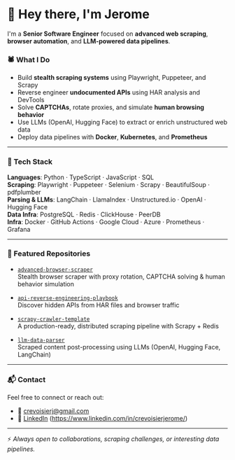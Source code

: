 # 👋 Hey there, I'm Jerome

I'm a **Senior Software Engineer** focused on **advanced web scraping**, **browser automation**, and **LLM-powered data pipelines**.

### 🕷️ What I Do
- Build **stealth scraping systems** using Playwright, Puppeteer, and Scrapy
- Reverse engineer **undocumented APIs** using HAR analysis and DevTools
- Solve **CAPTCHAs**, rotate proxies, and simulate **human browsing behavior**
- Use LLMs (OpenAI, Hugging Face) to extract or enrich unstructured web data
- Deploy data pipelines with **Docker**, **Kubernetes**, and **Prometheus**

---

### 🧰 Tech Stack

**Languages**: Python · TypeScript · JavaScript · SQL  
**Scraping**: Playwright · Puppeteer · Selenium · Scrapy · BeautifulSoup · pdfplumber  
**Parsing & LLMs**: LangChain · LlamaIndex · Unstructured.io · OpenAI · Hugging Face  
**Data Infra**: PostgreSQL · Redis · ClickHouse · PeerDB  
**Infra**: Docker · GitHub Actions · Google Cloud · Azure · Prometheus · Grafana

---

### 📌 Featured Repositories

- [`advanced-browser-scraper`](https://github.com/jcrevoisier/advanced-browser-scraper)  
  Stealth browser scraper with proxy rotation, CAPTCHA solving & human behavior simulation

- [`api-reverse-engineering-playbook`](https://github.com/jcrevoisier/api-reverse-engineering-playbook)  
  Discover hidden APIs from HAR files and browser traffic

- [`scrapy-crawler-template`](https://github.com/jcrevoisier/scrapy-crawler-template)  
  A production-ready, distributed scraping pipeline with Scrapy + Redis

- [`llm-data-parser`](https://github.com/jcrevoisier/llm-data-parser)  
  Scraped content post-processing using LLMs (OpenAI, Hugging Face, LangChain)

---

### 📬 Contact

Feel free to connect or reach out:  
- 📧 crevoisierj@gmail.com  
- 💼 [LinkedIn](#) (https://www.linkedin.com/in/crevoisierjerome/)

---

⚡ _Always open to collaborations, scraping challenges, or interesting data pipelines._
